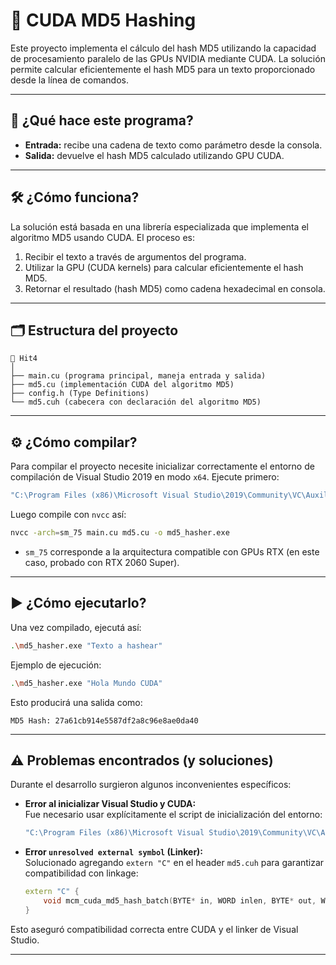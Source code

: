 
# 🔑 CUDA MD5 Hashing

Este proyecto implementa el cálculo del hash MD5 utilizando la capacidad de procesamiento paralelo de las GPUs NVIDIA mediante CUDA. La solución permite calcular eficientemente el hash MD5 para un texto proporcionado desde la línea de comandos.

---

## 🚀 ¿Qué hace este programa?

- **Entrada:** recibe una cadena de texto como parámetro desde la consola.
- **Salida:** devuelve el hash MD5 calculado utilizando GPU CUDA.

---

## 🛠️ ¿Cómo funciona?

La solución está basada en una librería especializada que implementa el algoritmo MD5 usando CUDA. El proceso es:

1. Recibir el texto a través de argumentos del programa.
2. Utilizar la GPU (CUDA kernels) para calcular eficientemente el hash MD5.
3. Retornar el resultado (hash MD5) como cadena hexadecimal en consola.

---

## 🗂️ Estructura del proyecto

```
📂 Hit4
│
├── main.cu (programa principal, maneja entrada y salida)
├── md5.cu (implementación CUDA del algoritmo MD5)
├── config.h (Type Definitions)
└── md5.cuh (cabecera con declaración del algoritmo MD5)

```

---

## ⚙️ ¿Cómo compilar?

Para compilar el proyecto necesite inicializar correctamente el entorno de compilación de Visual Studio 2019 en modo `x64`. Ejecute primero:

```bash
"C:\Program Files (x86)\Microsoft Visual Studio\2019\Community\VC\Auxiliary\Build\vcvars64.bat"
```

Luego compile con `nvcc` así:

```bash
nvcc -arch=sm_75 main.cu md5.cu -o md5_hasher.exe
```

- `sm_75` corresponde a la arquitectura compatible con GPUs RTX (en este caso, probado con RTX 2060 Super).

---

## ▶️ ¿Cómo ejecutarlo?

Una vez compilado, ejecutá así:

```bash
.\md5_hasher.exe "Texto a hashear"
```

Ejemplo de ejecución:

```bash
.\md5_hasher.exe "Hola Mundo CUDA"
```

Esto producirá una salida como:

```
MD5 Hash: 27a61cb914e5587df2a8c96e8ae0da40
```

---

## ⚠️ Problemas encontrados (y soluciones)

Durante el desarrollo surgieron algunos inconvenientes específicos:

- **Error al inicializar Visual Studio y CUDA:**  
  Fue necesario usar explícitamente el script de inicialización del entorno:
  ```bash
  "C:\Program Files (x86)\Microsoft Visual Studio\2019\Community\VC\Auxiliary\Build\vcvars64.bat"
  ```

- **Error `unresolved external symbol` (Linker):**  
  Solucionado agregando `extern "C"` en el header `md5.cuh` para garantizar compatibilidad con linkage:
  ```cpp
  extern "C" {
      void mcm_cuda_md5_hash_batch(BYTE* in, WORD inlen, BYTE* out, WORD n_batch);
  }
  ```

Esto aseguró compatibilidad correcta entre CUDA y el linker de Visual Studio.

---